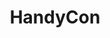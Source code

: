 ---
title: HandyCon
slug: conference
icon: 
description: Online conference dedicated to Handshake, the revolutionary decentralized domain name protocol.
offline: false
handshake: true
url: https://handshake.conference/
docs: 
repo: 
owner: https://twitter.com/handshakecon
priority: 2
---